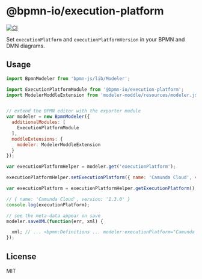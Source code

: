 # @bpmn-io/execution-platform

[![CI](https://github.com/bpmn-io/execution-platform/workflows/CI/badge.svg)](https://github.com/bpmn-io/execution-platform/actions?query=workflow%3ACI)

Set `executionPlatform` and `executionPlatformVersion` in your BPMN and DMN diagrams.

## Usage

```javascript
import BpmnModeler from 'bpmn-js/lib/Modeler';

import ExecutionPlatformModule from '@bpmn-io/execution-platform';
import ModelerModdleExtension from 'modeler-moddle/resources/modeler.json';


// extend the BPMN editor with the exporter module
var modeler = new BpmnModeler({
  additionalModules: [
    ExecutionPlatformModule
  ],
  moddleExtensions: {
    modeler: ModelerModdleExtension
  }
});

var executionPlatformHelper = modeler.get('executionPlatform');

executionPlatformHelper.setExecutionPlatform({ name: 'Camunda Cloud', version: '1.3.0' });

var executionPlatform = executionPlatformHelper.getExecutionPlatform();

// { name: 'Camunda Cloud', version: '1.3.0' }
console.log(executionPlatform);

// see the meta-data appear on save
modeler.saveXML(function(err, xml) {

  xml; // ... <bpmn:Definitions ... modeler:executionPlatform="Camunda Cloud" modeler:executionPlatformVersion="1.3.0">...
});
```

## License

MIT
